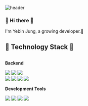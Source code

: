 ![header](https://capsule-render.vercel.app/api?type=waving&color=timeGradient&text=Welcome%20to%20binniejung's%20GitHub%20👋&animation=twinkling&fontSize=35&fontAlignY=40&fontAlign=70&height=250)
<br>
<div align="left">

### 👋 Hi there 👋
I'm Yebin Jung, a growing developer.🌱
## 🔨  Technology Stack 🔨
<div style="display:flex; flex-direction:column; align-items:flex-start;">
<!-- Backend -->
<p><strong>Backend</strong></p>
<div>
<img src="https://img.shields.io/badge/Java-007396?style=for-the-badge&logo=Java&logoColor=white">
<img src="https://img.shields.io/badge/Python-3776AB?style=flat-square&logo=python&logoColor=white"> 
<img src="https://img.shields.io/badge/Kotlin-7F52FF?style=flat-square&logo=kotlin&logoColor=white">
</div>
<div>
<img src="https://img.shields.io/badge/Html5-E34F26?style=flat-square&logo=html5&logoColor=white"> 
<img src="https://img.shields.io/badge/Css-1572B6?style=flat-square&logo=css3&logoColor=white"> 
<img src="https://img.shields.io/badge/Javascript-F7DF1E?style=flat-square&logo=javascript&logoColor=black"> 
<img src="https://img.shields.io/badge/React-61DAFB?style=flat-square&logo=react&logoColor=white">
</div>
<p><strong>Development Tools</strong></p>
<div>
<img src="https://img.shields.io/badge/Andoid%20Studio-3DDC84?style=flat-square&logo=android%20studio&logoColor=white">
<img src="https://img.shields.io/badge/Visual%20Studio-5C2D91?style=flat-square&logo=visualstudio&logoColor=white"> 
<img src="https://img.shields.io/badge/Visual%20Studio%20Code-007ACC?style=flat-square&logo=visualstudiocode&logoColor=white"> 
<img src="https://img.shields.io/badge/Eclipse%20IDE-2C2255?style=flat-square&logo=eclipseide&logoColor=white"> 
</div>
</div>

</div>
